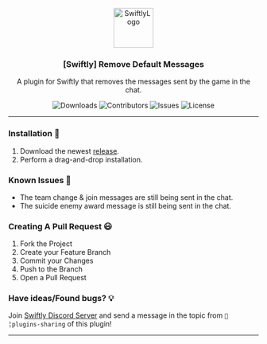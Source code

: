 <p align="center">
  <a href="https://github.com/swiftly-solution/swiftly_removedefaultmessages">
    <img src="https://cdn.swiftlycs2.net/swiftly-logo.png" alt="SwiftlyLogo" width="80" height="80">
  </a>

  <h3 align="center">[Swiftly] Remove Default Messages</h3>

  <p align="center">
    A plugin for Swiftly that removes the messages sent by the game in the chat.
    <br/>
  </p>
</p>

<p align="center">
  <img src="https://img.shields.io/github/downloads/swiftly-solution/swiftly_removedefaultmessages/total" alt="Downloads"> 
  <img src="https://img.shields.io/github/contributors/swiftly-solution/swiftly_removedefaultmessages?color=dark-green" alt="Contributors">
  <img src="https://img.shields.io/github/issues/swiftly-solution/swiftly_removedefaultmessages" alt="Issues">
  <img src="https://img.shields.io/github/license/swiftly-solution/swiftly_removedefaultmessages" alt="License">
</p>

---

### Installation 👀

1. Download the newest [release](https://github.com/swiftly-solution/swiftly_removedefaultmessages/releases).
2. Perform a drag-and-drop installation.

### Known Issues 🧐

- The team change & join messages are still being sent in the chat.
- The suicide enemy award message is still being sent in the chat.

### Creating A Pull Request 😃

1. Fork the Project
2. Create your Feature Branch
3. Commit your Changes
4. Push to the Branch
5. Open a Pull Request

### Have ideas/Found bugs? 💡
Join [Swiftly Discord Server](https://swiftlycs2.net/discord) and send a message in the topic from `📕╎plugins-sharing` of this plugin!

---